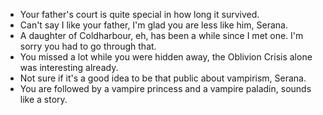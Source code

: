 - Your father's court is quite special in how long it survived.
- Can't say I like your father, I'm glad you are less like him, Serana.
- A daughter of Coldharbour, eh, has been a while since I met one. I'm sorry you had to go through that.
- You missed a lot while you were hidden away, the Oblivion Crisis alone was interesting already.
- Not sure if it's a good idea to be that public about vampirism, Serana.
- You are followed by a vampire princess and a vampire paladin, sounds like a story.
